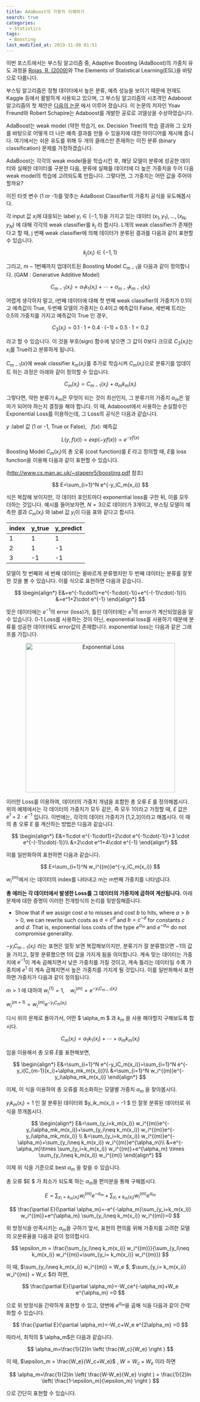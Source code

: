 ```yaml
---
title: AdaBoost의 가중치 이해하기
search: true
categories:
 - Statistics
tags:
 - Boosting
last_modified_at: 2019-11-08 01:51
---
```


이번 포스트에서는 부스팅 알고리즘 중, Adaptive Boosting (AdaBoost)의 가중치 유도 과정을 [Rojas, R. (2009)](http://www.inf.fu-berlin.de/inst/ag-ki/adaboost4.pdf)와 The Elements of Statistical Learning(ESL)을 바탕으로 다룹니다.

부스팅 알고리즘은 정형 데이터에서 높은 분류, 예측 성능을 보이기 때문에 현재도 Kaggle 등에서 활발하게 사용되고 있으며, 그 부스팅 알고리즘의 시조격인 Adaboost 알고리즘의 첫 제안은 [다음의 논문](https://www.sciencedirect.com/science/article/pii/S002200009791504X) 에서 이루어 졌습니다. 이 논문의 저자인 Yoav Freund와 Robert Schapire는 Adaboost를 개발한 공로로 괴델상을 수상하였습니다.

AdaBoost는 weak model (약한 학습기, ex. Decision Tree)의 학습 결과와 그 오차를 바탕으로 어떻게 더 나은 예측 결과를 만들 수 있을지에 대한 아이디어를 제시해 줍니다. 여기에서는 쉬운 유도를 위해 두 개의 클래스만 존재하는 이진 분류 (binary classification) 문제를 가정하겠습니다.

AdaBoost는 각각의 weak model들을 학습시킨 후, 해당 모델이 분류에 성공한 데이터와 실패한 데이터를 구분한 다음, 분류에 실패를 데이터에 더 높은 가중치을 두어 다음 weak model의 학습에 고려되도록 만듭니다. 그렇다면,  그 가중치는 어떤 값을 주어야 할까요?

이진 타겟 변수 (1 or -1)를 맞추는 AdaBoost Classifier의 가중치 공식을 유도해봅시다.

각 input 값 $x_i$에 대응되는 label $y_i \in \{ -1,1 \}$을 가지고 있는 데이터 ${ (x_1,y_1),...,(x_N,y_N) }$ 에 대해 각각의 weak classifier를 $k_j$ 라 합시다. L개의 weak classifier가 존재한다고 할 때, j 번째 weak classifier에 의해 데이터가 분류된 결과를 다음과 같이 표현할 수 있습니다.

$$
k_j(x_i) \in \{ -1,1 \}
$$

 그리고, $m-1$번째까지 업데이트된 Boosting Model $C_{m-1}$을 다음과 같이 정의합니다. (GAM : Generative Additive Model)

$$
C_{m-1}(x_i)=\alpha_1k_1(x_i)+\cdots+\alpha_{m-1}k_{m-1}(x_i)
$$

 어렵게 생각하지 말고, i번째 데이터에 대해 첫 번째 weak classifier의 가중치가 0.1이고 예측값이 True, 두번째 모델의 가중치는 0.4이고 예측값이 False, 세번째 트리는 0.5의 가중치를 가지고 예측값이 True 인 경우,

$$
C_3(x_i) =0.1\cdot 1+0.4\cdot (-1)+0.5\cdot 1=0.2
$$

 라고 할 수 있습니다. 이 것을 부호(sign) 함수에 넣으면 그 값이 0보다 크므로 $C_3(x_i)$는 $x_i$를 True라고 분류하게 됩니다.

$C_{m-1}(x)$에 weak classifier $k_m(x_i)$를 추가로 학습시켜  $C_{m}(x_i)$으로 분류기를 업데이트 하는 과정은 아래와 같이 정의할 수 있습니다.

$$
C_{m}(x_i)=C_{m-1}(x_i)+\alpha_{m}k_{m}(x_i)
$$

그렇다면, 약한 분류기 $k_m$은 무엇이 되는 것이 최선인지, 그 분류기의 가중치 $\alpha_m$은 얼마가 되어야 하는지 결정을 해야 합니다. 이 때, Adaboost에서 사용하는 손실함수인 Exponential Loss를 이용하는데, 그 Loss의 공식은 다음과 같습니다.

$y$ :label 값 (1 or -1, True or False),&nbsp;&nbsp; $f(x)$: 예측값

$$
L(y,f(x))=exp(-yf(x))=e^{-yf(x)}
$$

Boosting Model $C_m(x_i)$의 총 오류 (cost function)를 $E$ 라고 정의할 때, $E$를 loss function을 이용해 다음과 같이 표현할 수 있습니다.

(<http://www.cs.man.ac.uk/~stapenr5/boosting.pdf> 참조)

$$
E=\sum_{i=1}^N e^{-y_iC_m(x_i)}
$$

 식은 복잡해 보이지만, 각 데이터 포인트마다 exponential loss를 구한 뒤, 이를 모두 더하는 것입니다. 예시를 들어보자면, $N=3$으로 데이터가 3개이고, 부스팅 모델이 예측한 결과 $C_m(x_i)$ 와 label 값 $y_i$이 다음 표와 같다고 합시다.


index | y_true | y_predict
----- | ------ | ---------
1     | 1      | 1
2     | 1      | -1
3     | -1     | -1


모델이 첫 번째와 세 번째 데이터는 올바르게 분류했지만 두 번째 데이터는 분류를 잘못한 것을 볼 수 있습니다. 이를 식으로 표현하면 다음과 같습니다.

$$
\begin{align*}
E&=e^{-1\cdot1}+e^{-1\cdot(-1)}+e^{-(-1)\cdot(-1)}\\
&=e^1+2\cdot e^{-1}
\end{align*}
$$

맞은 데이터에는 $e^{-1}$의 error (loss)가, 틀린 데이터에는 $e^1$의 error가 계산되었음을 알 수 있습니다. 0-1 Loss를 사용하는 것이 아닌, exponential loss를 사용하기 때문에 분류를 성공한 데이터에도 error값이 존재합니다. exponential loss는 다음과 같은 그래프를 가집니다.

<center><img src="https://slideplayer.com/slide/5849144/19/images/53/Exponential+Loss+Upper+Bounds+0%2F1+Loss%21+Can+prove+that.jpg" alt="Exponential Loss" width="400"></center>


이러한 Loss를 이용하여, 데이터의 가중치 개념을 포함한 총 오류 $E$ 를 정의해봅시다. 위의 예제에서는 각 데이터의 가중치가 모두 같은, 즉 모두 1이라고 가정할 때, $E$ 값은 $e^1+2\cdot e^{-1}$ 입니다. 이번에는, 각각의 데이터 가중치가 [1,2,3]이라고 해봅시다. 이 때의 총 오류 $E$ 를 계산하는 방법은 다음과 같습니다.

$$
\begin{align*}
E&=1\cdot e^{-1\cdot1}+2\cdot e^{-1\cdot(-1)}+3 \cdot e^{-(-1)\cdot(-1)}\\
&=2\cdot e^1+4\cdot e^{-1}
\end{align*}
$$

 이를 일반화하여 표현하면 다음과 같습니다.

$$
E=\sum_{i=1}^N w_i^{(m)}e^{-y_iC_m(x_i)}
$$

$w_i^{(m)}$에서 i는 데이터의 index를 나타내고 m는 m번째 가중치를 나타냅니다.

**총 에러는 각 데이터에서 발생한 Loss를 그 데이터의 가중치에 곱하여 계산됩니다.** 아래 문제에 대한 증명이 이러한 전개방식의 논리를 뒷받침해줍니다.

- Show that if we assign cost $a$ to misses and cost $b$ to hits, where $a>b>0,$ we can rewrite such costs as $a=c^d$ and $b=c^{-d}$ for constants $c$ and $d$. That is, exponential loss costs of the type $e^{\alpha _m}$ and $e^{-\alpha _m}$ do not compromise generality.

$-y_iC_{m-1}(x_i)$ 라는 표현은 얼핏 보면 복잡해보이지만, 분류기가 잘 분류했으면 $-1$의 값을 가지고, 잘못 분류했으면 $1$의 값을 가지게 됨을 의미합니다. 계속 맞는 데이터는 가중치에 $e^{-1}$이 계속 곱해지면서 낮은 가중치를 가질 것이고, 계속 틀리는 데이터일 수록 가중치에 $e^1$ 이 계속 곱해지면서 높은 가중치를 가지게 될 것입니다.
이를 일반화해서 표현하면 가중치가 다음과 같이 정의됩니다.

$m>1$ 에 대하여 $w_i^{(1)} = 1$, &nbsp;&nbsp; $w_i^{(m)}=e^{-y_iC_{m-1}(x_i)}$

$w_i^{(m+1)}=w_i^{(m)}e^{-y_iC_{m}(x_i)}$

다시 위의 문제로 돌아가서, 어떤 $ \alpha_m $ 과 $k_m$ 을 사용 해야할지 구해보도록 합시다.

$$
C_{m}(x_i)=\alpha_1k_1(x_i)+\cdots+\alpha_{m}k_{m}(x_i)
$$

임을 이용해서 총 오류 $E$를 표현해보면,

$$
\begin{align*}
E&=\sum_{i=1}^N e^{-y_iC_m(x_i)}=\sum_{i=1}^N e^{-y_i(C_{m-1}(x_i)+\alpha_mk_m(x_i))}\\
&=\sum_{i=1}^N w_i^{(m)}e^{-y_i\alpha_mk_m(x_i)}
\end{align*}
$$

이제, 이 식을 이용하여 총 오류를 최소화하는 모델별 가중치 $\alpha_m$ 을 찾아봅시다.

$y_ik_m(x_i) = 1$ 인 잘 분류된 데이터와 $y_ik_m(x_i) = -1 $ 인 잘못 분류된 데이터로 위 식을 쪼개봅시다.

$$
\begin{align*}
E&=\sum_{y_i=k_m(x_i)} w_i^{(m)}e^{-y_i\alpha_mk_m(x_i)}+\sum_{y_i\neq k_m(x_i)} w_i^{(m)}e^{-y_i\alpha_mk_m(x_i)} \\
&=\sum_{y_i=k_m(x_i)} w_i^{(m)}e^{-\alpha_m}+\sum_{y_i\neq k_m(x_i)} w_i^{(m)}e^{\alpha_m}\\
&=e^{-\alpha_m}\times \sum_{y_i=k_m(x_i)} w_i^{(m)}+e^{\alpha_m} \times \sum_{y_i\neq k_m(x_i)} w_i^{(m)}
\end{align*}
$$

이제 위 식을 기준으로 best $\alpha_m$ 을 찾을 수 있습니다.

총 오류 $E $ 가 최소가 되도록 하는 $\alpha_m$을 편미분을 통해 구해봅시다.

$$
E=\sum_{y_i=k_m(x_i)} w_i^{(m)}e^{-\alpha_m}+\sum_{y_i\neq k_m(x_i)} w_i^{(m)}e^{\alpha_m}
$$

$$
\frac{\partial E}{\partial \alpha_m}=-e^{-\alpha_m}\sum_{y_i=k_m(x_i)} w_i^{(m)}+e^{\alpha_m} \sum_{y_i\neq k_m(x_i)} w_i^{(m)}=0
$$


위 방정식을 만족시키는 $\alpha_m$을 구하기 앞서, 표현의 편의를 위해 가중치를 고려한 모델의 오분류율을 다음과 같이 정의합시다.

$$
\epsilon_m = \frac{\sum_{y_i\neq k_m(x_i)} w_i^{(m)}}{\sum_{y_i\neq k_m(x_i)} w_i^{(m)}+\sum_{y_i= k_m(x_i)} w_i^{(m)}}
$$

 이 때, $\sum_{y_i\neq k_m(x_i)} w_i^{(m)} = W_e $, $\sum_{y_i= k_m(x_i)} w_i^{(m)} = W_c $라 하면,

$$
\frac{\partial E}{\partial \alpha_m}=-W_ce^{-\alpha_m}+W_e e^{\alpha_m} =0
$$

으로 위 방정식을 간략하게 표현할 수 있고, 양변에 $e^{\alpha_m}$을 곱해 식을 다음과 같이 간략화할 수 있습니다.

$$
\frac{\partial E}{\partial \alpha_m}=-W_c+W_e e^{2\alpha_m} =0
$$

따라서, 최적의 $ \alpha_m$은 다음과 같습니다.

$$
\alpha_m=\frac{1}{2}ln \left( \frac{W_c}{W_e} \right )
$$

이 때, $\epsilon_m = \frac{W_e}{W_c+W_e}$ , $W=W_c+W_e$ 이라 하면

$$
\alpha_m=\frac{1}{2}ln \left( \frac{W-W_e}{W_e} \right ) = \frac{1}{2}ln \left( \frac{1-\epsilon_m}{\epsilon_m} \right )
$$

으로 간단히 표현할 수 있습니다.
